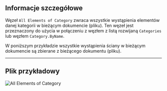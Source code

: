 ## Informacje szczegółowe
Węzeł `All Elements of Category` zwraca wszystkie wystąpienia elementów danej kategorii w bieżącym dokumencie (pliku). Ten węzeł jest przeznaczony do użycia w połączeniu z węzłem z listą rozwijaną `Categories` lub węzłem `Category.ByName`.

W poniższym przykładzie wszystkie wystąpienia ściany w bieżącym dokumencie są zbierane z bieżącego dokumentu (pliku).
___
## Plik przykładowy

![All Elements of Category](./DSRevitNodesUI.ElementsOfCategory_img.jpg)
